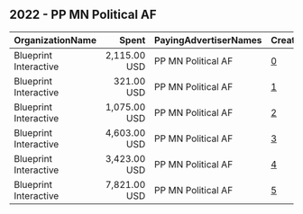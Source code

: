 ## 2022 - PP MN Political AF 
|OrganizationName|Spent|PayingAdvertiserNames|CreativeUrls|Impressions|Genders|AgeBrackets|CountryCodes|BillingAddresses|CandidateBallotInformation|
|:---|---:|:---|:---|---:|:---|:---|:---|:---|:---|
|Blueprint Interactive|2,115.00 USD|PP MN Political AF|[0](https://www.snap.com/political-ads/asset/a29ae9ed780b692b8a2095f75957a7c0c0a0aebbcfb5d8fa53b516cb73e7699c?mediaType=mp4)|88,752||18-35|united states|"1220 19th Street NW,Washington,20036,US"||
|Blueprint Interactive|321.00 USD|PP MN Political AF|[1](https://www.snap.com/political-ads/asset/bc5bee91f09ba2ea986867480907e36864e8d24b13d00db488e42743454b1b44?mediaType=mp4)|11,228||18-35|united states|"1220 19th Street NW,Washington,20036,US"||
|Blueprint Interactive|1,075.00 USD|PP MN Political AF|[2](https://www.snap.com/political-ads/asset/5f484546cc256752b646f4ec2c3cbc81765cf469ee2c1f53d0cecee78606c093?mediaType=mp4)|42,686||18-35|united states|"1220 19th Street NW,Washington,20036,US"||
|Blueprint Interactive|4,603.00 USD|PP MN Political AF|[3](https://www.snap.com/political-ads/asset/5f484546cc256752b646f4ec2c3cbc81765cf469ee2c1f53d0cecee78606c093?mediaType=mp4)|158,104||18-35|united states|"1220 19th Street NW,Washington,20036,US"||
|Blueprint Interactive|3,423.00 USD|PP MN Political AF|[4](https://www.snap.com/political-ads/asset/bc5bee91f09ba2ea986867480907e36864e8d24b13d00db488e42743454b1b44?mediaType=mp4)|102,743||18-35|united states|"1220 19th Street NW,Washington,20036,US"||
|Blueprint Interactive|7,821.00 USD|PP MN Political AF|[5](https://www.snap.com/political-ads/asset/a29ae9ed780b692b8a2095f75957a7c0c0a0aebbcfb5d8fa53b516cb73e7699c?mediaType=mp4)|243,479||18-35|united states|"1220 19th Street NW,Washington,20036,US"||
